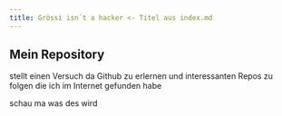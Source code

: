 ```yaml
---
title: Grössi isn´t a hacker <- Titel aus index.md
---
```


## Mein Repository 
stellt einen Versuch da Github zu erlernen und interessanten Repos zu folgen die ich im Internet gefunden habe


schau ma was des wird
